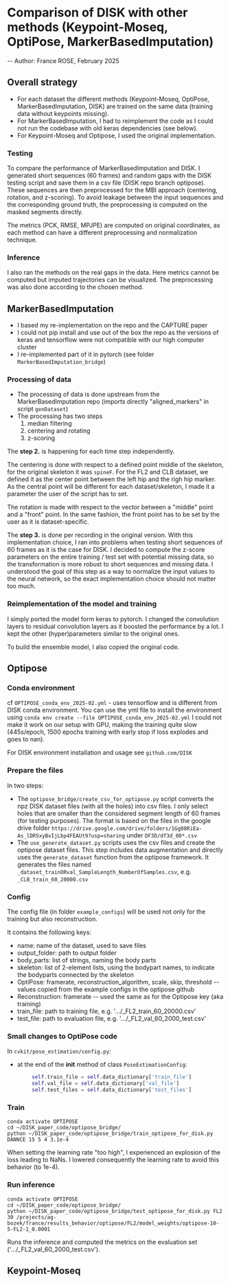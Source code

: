 # Comparison of DISK with other methods (Keypoint-Moseq, OptiPose, MarkerBasedImputation)
--
Author: France ROSE, February 2025

## Overall strategy

- For each dataset the different methods (Keypoint-Moseq, OptiPose, MarkerBasedImputation, DISK) are trained on the same data (training data without keypoints missing).
- For MarkerBasedImputation, I had to reimplement the code as I could not run the codebase with old keras dependencies (see below).
- For Keypoint-Moseq and Optipose, I used the original implementation.

### Testing

To compare the performance of MarkerBasedImputation and DISK. 
I generated short sequences (60 frames) and random gaps with the DISK testing script and save them in a csv file (DISK repo branch optipose).
These sequences are then preprocessed for the MBI approach (centering, rotation, and z-scoring). 
To avoid leakage between the input sequences and the corresponding ground truth, the preprocessing is computed on the masked segments directly.

The metrics (PCK, RMSE, MPJPE) are computed on original coordinates, as each method can have a different preprocessing and normalization technique.

### Inference

I also ran the methods on the real gaps in the data. Here metrics cannot be computed but imputed trajectories can be visualized.
The preprocessing was also done according to the chosen method.


## MarkerBasedImputation

- I based my re-implementation on the repo and the CAPTURE paper
- I could not pip install and use out of the box the repo as the versions of keras and tensorflow were not compatible with our high computer cluster
- I re-implemented part of it in pytorch (see folder `MarkerBasedImputation_bridge`)

### Processing of data

- The processing of data is done upstream from the MarkerBasedImputation repo (imports directly "aligned_markers" in script `genDataset`)
- The processing has two steps
  1. median filtering
  2. centering and rotating 
  3. z-scoring

The **step 2.** is happening for each time step independently. 

The centering is done with respect to a defined point middle of the skeleton, for the original skeleton it was `spineF`. 
For the FL2 and CLB dataset, we defined it as the center point between the left hip and the righ hip marker. 
As the central point will be different for each dataset/skeleton, I made it a parameter the user of the script has to set.

The rotation is made with respect to the vector between a "middle" point and a "front" point. In the same fashion, the front point has to be set by the user as it is dataset-specific.

The **step 3.** is done per recording in the original version. 
With this implementation choice, I ran into problems when testing short sequences of 60 frames as it is the case for DISK.
I decided to compute the z-score parameters on the entire training / test set with potential missing data, so the transformation is more robust to short sequences and missing data. 
I understood the goal of this step as a way to normalize the input values to the neural network, so the exact implementation choice should not matter too much.

### Reimplementation of the model and training

I simply ported the model form keras to pytorch.
I changed the convolution layers to residual convolution layers as it boosted the performance by a lot.
I kept the other (hyper)parameters similar to the original ones.

To build the ensemble model, I also copied the original code.



## Optipose

### Conda environment

cf `OPTIPOSE_conda_env_2025-02.yml` - uses tensorflow and is different from DISK conda environment.
You can use the yml file to install the environment using `conda env create --file OPTIPOSE_conda_env_2025-02.yml`
I could not make it work on our setup with GPU, making the training quite slow (445s/epoch, 1500 epochs training with early stop if loss explodes and goes to nan).

For DISK environment installation and usage see `github.com/DISK`


### Prepare the files

In two steps:

- The `optipose_bridge/create_csv_for_optipose.py` script converts the npz DISK dataset files (with all the holes) into csv files. 
I only select holes that are smaller than the considered segment length of 60 frames (for testing purposes).
The format is based on the files in the google drive folder `https://drive.google.com/drive/folders/1Gg08RiEa-As_lDR5xyBvIjLbp4FEAUt9?usp=sharing` under `DF3D/df3d_00*.csv`
- The `use_generate_dataset.py` scripts uses the csv files and create the optipose dataset files. 
This step includes data augmentation and directly uses the `generate_dataset` function from the optipose framework.
It generates the files named `_dataset_trainORval_SampleLength_NumberOfSamples.csv`, e.g. `_CLB_train_60_20000.csv`

### Config

The config file (in folder `example_configs`) will be used not only for the training but also reconstruction.

It contains the following keys:
- name: name of the dataset, used to save files
- output_folder: path to output folder
- body_parts: list of strings, naming the body parts
- skeleton: list of 2-element lists, using the bodypart names, to indicate the bodyparts connected by the skeleton
- OptiPose: framerate, reconstruction_algorithm, scale, skip, threshold -- values copied from the example configs in the optipose github
- Reconstruction: framerate -- used the same as for the Optipose key (aka training)
- train_file: path to training file, e.g. '.../_FL2_train_60_20000.csv'
- test_file: path to evaluation file, e.g. '.../_FL2_val_60_2000_test.csv'

### Small changes to OptiPose code

In `cvkit/pose_estimation/config.py`:

- at the end of the __init__ method of class `PoseEstimationConfig`:
```python
        self.train_file = self.data_dictionary['train_file']
        self.val_file = self.data_dictionary['val_file']
        self.test_files = self.data_dictionary['test_files']
```

### Train

```
conda activate OPTIPOSE
cd ~/DISK_paper_code/optipose_bridge/
python ~/DISK_paper_code/optipose_bridge/train_optipose_for_disk.py DANNCE 15 5 4 3.1e-4
```

When setting the learning rate "too high", I experienced an explosion of the loss leading to NaNs.
I lowered consequently the learning rate to avoid this behavior (to 1e-4).

### Run inference

```
conda activate OPTIPOSE
cd ~/DISK_paper_code/optipose_bridge/
python ~/DISK_paper_code/optipose_bridge/test_optipose_for_disk.py FL2 30 /projects/ag-bozek/france/results_behavior/optipose/FL2/model_weights/optipose-10-5-FL2-1_0.0001
```

Runs the inference and computed the metrics on the evaluation set ('.../_FL2_val_60_2000_test.csv').

## Keypoint-Moseq


